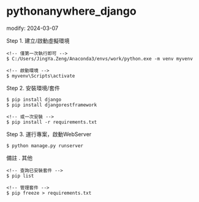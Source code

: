 # pythonanywhere_django
modify: 2024-03-07

Step 1. 建立/啟動虛擬環境

```
<!-- 僅第一次執行即可 -->
$ C:/Users/JingYa.Zeng/Anaconda3/envs/work/python.exe -m venv myvenv

<!-- 啟動環境 -->
$ myvenv\Scripts\activate
```

Step 2. 安裝環境/套件

```
$ pip install django
$ pip install djangorestframework

<!-- 或一次安裝 -->
$ pip install -r requirements.txt
```

Step 3. 運行專案，啟動WebServer

```
$ python manage.py runserver
```

備註 . 其他
```
<!-- 查詢已安裝套件 -->
$ pip list

<!-- 管理套件 -->
$ pip freeze > requirements.txt
```